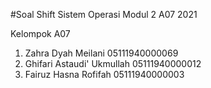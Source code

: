 #Soal Shift Sistem Operasi Modul 2 A07 2021

Kelompok A07

1. Zahra Dyah Meilani 05111940000069
2. Ghifari Astaudi' Ukmullah 05111940000012
3. Fairuz Hasna Rofifah 05111940000003